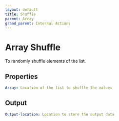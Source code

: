 ```yaml
---
layout: default
title: Shuffle
parent: Array
grand_parent: Internal Actions
---
```

# Array Shuffle
To randomly shuffle elements of the list.

## Properties
```yaml
Array: Location of the list to shuffle the values
```

## Output
```yaml
Output-location: Location to store the output data
```
